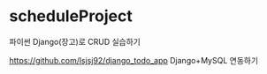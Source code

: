 # scheduleProject
파이썬 Django(장고)로 CRUD 실습하기

https://github.com/lsjsj92/django_todo_app
Django+MySQL 연동하기
